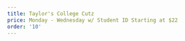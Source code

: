 ```yaml
---
title: Taylor's College Cutz
price: Monday - Wednesday w/ Student ID Starting at $22
order: '10'
---
```


